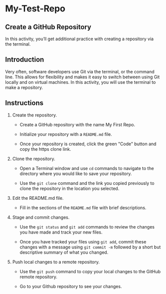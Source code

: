 # My-Test-Repo

## Create a GitHub Repository

In this activity, you’ll get additional practice with creating a repository via the terminal.

## Introduction

Very often, software developers use Git via the terminal, or the command line. This allows for flexibility and makes it easy to switch between using Git locally and on virtual machines. In this activity, you will use the terminal to make a repository.

## Instructions

1. Create the repository.

    * Create a GitHub repository with the name My First Repo.

    * Initialize your repository with a `README.md` file.

    * Once your repository is created, click the green "Code" button and copy the https clone link.

2. Clone the repository.

    * Open a Terminal window and use `cd` commands to navigate to the directory where you would like to save your repository.

    * Use the `git clone` command and the link you copied previously to clone the repository in the location you selected.

3. Edit the README.md file.

    * Fill in the sections of the `README.md` file with brief descriptions.

4. Stage and commit changes.

    * Use the `git status` and `git add` commands to review the changes you have made and track your new files.

    * Once you have tracked your files using `git add`, commit these changes with a message using `git commit -m` followed by a short but descriptive summary of what you changed.

5. Push local changes to a remote repository.

    * Use the `git push` command to copy your local changes to the GitHub remote repository.

    * Go to your Github repository to see your changes.

